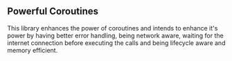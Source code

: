 ## Powerful Coroutines
This library enhances the power of coroutines and intends to enhance it's power by having better error handling, being network aware, waiting for the internet connection before executing the calls and being lifecycle aware and memory efficient.
                
